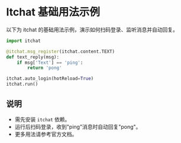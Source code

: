 # Itchat 基础用法示例

以下为 itchat 的基础用法示例，演示如何扫码登录、监听消息并自动回复。

```python
import itchat

@itchat.msg_register(itchat.content.TEXT)
def text_reply(msg):
    if msg['Text'] == 'ping':
        return 'pong'

itchat.auto_login(hotReload=True)
itchat.run()
```

## 说明
- 需先安装 `itchat` 依赖。
- 运行后扫码登录，收到"ping"消息时自动回复"pong"。
- 更多用法请参考官方文档。 
